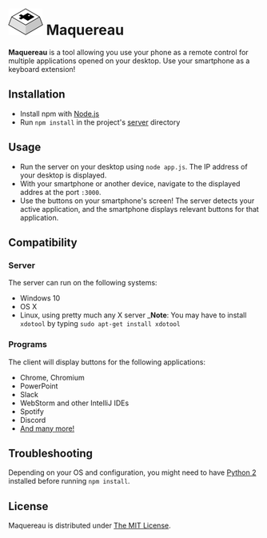 # ![Maquereau logo](maquereau.png) Maquereau
**Maquereau** is a tool allowing you use your phone as a remote control for multiple applications opened on your desktop. Use your smartphone as a keyboard extension!

## Installation

- Install npm with [Node.js](https://nodejs.org/en/)
- Run `npm install` in the project's [server](/server) directory

## Usage

- Run the server on your desktop using `node app.js`. The IP address of your desktop is displayed.
- With your smartphone or another device, navigate to the displayed addres at the port `:3000`.
- Use the buttons on your smartphone's screen! The server detects your active application, and the smartphone displays relevant buttons for that application.

## Compatibility

### Server

The server can run on the following systems:

- Windows 10
- OS X
- Linux, using pretty much any X server
_**Note**: You may have to install `xdotool` by typing `sudo apt-get install xdotool`

### Programs

The client will display buttons for the following applications:

- Chrome, Chromium
- PowerPoint
- Slack
- WebStorm and other IntelliJ IDEs
- Spotify
- Discord
- [And many more!](/server/layouts)

## Troubleshooting

Depending on your OS and configuration, you might need to have [Python 2](https://www.python.org/) installed before running `npm install`.

## License

Maquereau is distributed under [The MIT License](http://opensource.org/licenses/MIT).
